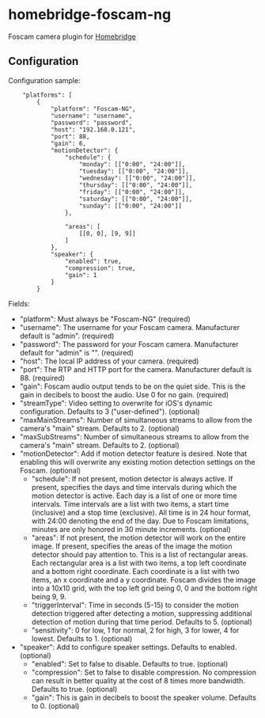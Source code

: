 # homebridge-foscam-ng

Foscam camera plugin for [Homebridge](https://github.com/nfarina/homebridge)

## Configuration

Configuration sample:

```
    "platforms": [
        {
            "platform": "Foscam-NG",
            "username": "username",
            "password": "password",
            "host": "192.168.0.121",
            "port": 88,
            "gain": 6,
            "motionDetector": {
                "schedule": {
                    "monday": [["0:00", "24:00"]],
                    "tuesday": [["0:00", "24:00"]],
                    "wednesday": [["0:00", "24:00"]],
                    "thursday": [["0:00", "24:00"]],
                    "friday": [["0:00", "24:00"]],
                    "saturday": [["0:00", "24:00"]],
                    "sunday": [["0:00", "24:00"]]
                },

                "areas": [
                    [[0, 0], [9, 9]]
                ]
            },
            "speaker": {
                "enabled": true,
                "compression": true,
                "gain": 1
            }
        }

```

Fields:

* "platform": Must always be "Foscam-NG" (required)
* "username": The username for your Foscam camera. Manufacturer default is "admin". (required)
* "password": The password for your Foscam camera. Manufacturer default for "admin" is "". (required)
* "host": The local IP address of your camera. (required)
* "port": The RTP and HTTP port for the camera. Manufacturer default is 88. (required)
* "gain": Foscam audio output tends to be on the quiet side. This is the gain in decibels to boost the audio. Use 0 for no gain. (required)
* "streamType": Video setting to overwrite for iOS's dynamic configuration. Defaults to 3 ("user-defined"). (optional)
* "maxMainStreams": Number of simultaneous streams to allow from the camera's "main" stream. Defaults to 2. (optional)
* "maxSubStreams": Number of simultaneous streams to allow from the camera's "main" stream. Defaults to 2. (optional)
* "motionDetector": Add if motion detector feature is desired. Note that enabling this will overwrite any existing motion detection settings on the Foscam. (optional)
  * "schedule": If not present, motion detector is always active. If present, specifies the days and time intervals during which the motion detector is active.
    Each day is a list of one or more time intervals. Time intervals are a list with two items, a start time (inclusive) and a stop time (exclusive). All time
    is in 24 hour format, with 24:00 denoting the end of the day. Due to Foscam limitations, minutes are only honored in 30 minute increments. (optional)
  * "areas": If not present, the motion detector will work on the entire image. If present, specifies the areas of the image the motion detector should pay attention to.
    This is a list of rectangular areas. Each rectangular area is a list with two items, a top left coordinate and a bottom right coordinate. Each coordinate is a list
    with two items, an x coordinate and a y coordinate. Foscam divides the image into a 10x10 grid, with the top left grid being 0, 0 and the bottom right being 9, 9.
  * "triggerInterval": Time in seconds (5-15) to consider the motion detection triggered after detecting a motion, suppressing additional detection of motion during that
    time period. Defaults to 5. (optional)
  * "sensitivity": 0 for low, 1 for normal, 2 for high, 3 for lower, 4 for lowest. Defaults to 1. (optional)
* "speaker": Add to configure speaker settings. Defaults to enabled. (optional)
  * "enabled": Set to false to disable. Defaults to true. (optional)
  * "compression": Set to false to disable compression. No compression can result in better quality at the cost of 8 times more bandwidth. Defaults to true. (optional)
  * "gain": This is gain in decibels to boost the speaker volume. Defaults to 0. (optional)
